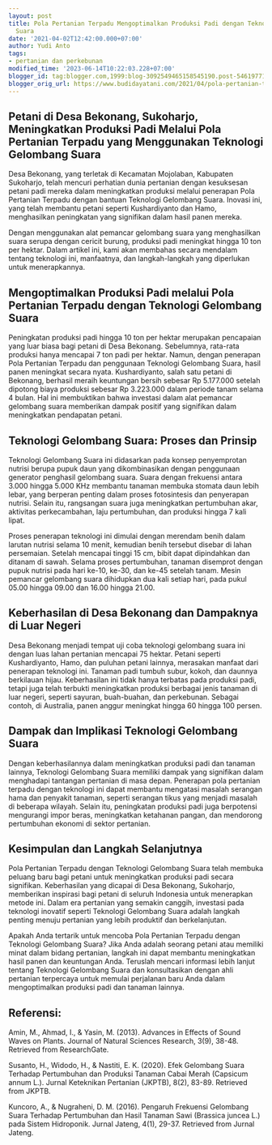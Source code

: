 ```yaml
---
layout: post
title: Pola Pertanian Terpadu Mengoptimalkan Produksi Padi dengan Teknologi Gelombang
  Suara
date: '2021-04-02T12:42:00.000+07:00'
author: Yudi Anto
tags:
- pertanian dan perkebunan
modified_time: '2023-06-14T10:22:03.228+07:00'
blogger_id: tag:blogger.com,1999:blog-3092549465158545190.post-5461977174177009063
blogger_orig_url: https://www.budidayatani.com/2021/04/pola-pertanian-terpadu-menggunakan.html
---
```


<h2>Petani di Desa Bekonang, Sukoharjo, Meningkatkan Produksi Padi Melalui Pola Pertanian Terpadu yang Menggunakan Teknologi Gelombang Suara</h2><p>Desa Bekonang, yang terletak di Kecamatan Mojolaban, Kabupaten Sukoharjo, telah mencuri perhatian dunia pertanian dengan kesuksesan petani padi mereka dalam meningkatkan produksi melalui penerapan Pola Pertanian Terpadu dengan bantuan Teknologi Gelombang Suara. Inovasi ini, yang telah membantu petani seperti Kushardiyanto dan Hamo, menghasilkan peningkatan yang signifikan dalam hasil panen mereka.&nbsp;</p><p>Dengan menggunakan alat pemancar gelombang suara yang menghasilkan suara serupa dengan cericit burung, produksi padi meningkat hingga 10 ton per hektar. Dalam artikel ini, kami akan membahas secara mendalam tentang teknologi ini, manfaatnya, dan langkah-langkah yang diperlukan untuk menerapkannya.</p><h2>Mengoptimalkan Produksi Padi melalui Pola Pertanian Terpadu dengan Teknologi Gelombang Suara</h2><p>Peningkatan produksi padi hingga 10 ton per hektar merupakan pencapaian yang luar biasa bagi petani di Desa Bekonang. Sebelumnya, rata-rata produksi hanya mencapai 7 ton padi per hektar. Namun, dengan penerapan Pola Pertanian Terpadu dan penggunaan Teknologi Gelombang Suara, hasil panen meningkat secara nyata. Kushardiyanto, salah satu petani di Bekonang, berhasil meraih keuntungan bersih sebesar Rp 5.177.000 setelah dipotong biaya produksi sebesar Rp 3.223.000 dalam periode tanam selama 4 bulan. Hal ini membuktikan bahwa investasi dalam alat pemancar gelombang suara memberikan dampak positif yang signifikan dalam meningkatkan pendapatan petani.</p><h2>Teknologi Gelombang Suara: Proses dan Prinsip</h2><p>Teknologi Gelombang Suara ini didasarkan pada konsep penyemprotan nutrisi berupa pupuk daun yang dikombinasikan dengan penggunaan generator penghasil gelombang suara. Suara dengan frekuensi antara 3.000 hingga 5.000 KHz membantu tanaman membuka stomata daun lebih lebar, yang berperan penting dalam proses fotosintesis dan penyerapan nutrisi. Selain itu, rangsangan suara juga meningkatkan pertumbuhan akar, aktivitas perkecambahan, laju pertumbuhan, dan produksi hingga 7 kali lipat.</p><p>Proses penerapan teknologi ini dimulai dengan merendam benih dalam larutan nutrisi selama 10 menit, kemudian benih tersebut disebar di lahan persemaian. Setelah mencapai tinggi 15 cm, bibit dapat dipindahkan dan ditanam di sawah. Selama proses pertumbuhan, tanaman disemprot dengan pupuk nutrisi pada hari ke-10, ke-30, dan ke-45 setelah tanam. Mesin pemancar gelombang suara dihidupkan dua kali setiap hari, pada pukul 05.00 hingga 09.00 dan 16.00 hingga 21.00.</p><h2>Keberhasilan di Desa Bekonang dan Dampaknya di Luar Negeri</h2><p>Desa Bekonang menjadi tempat uji coba teknologi gelombang suara ini dengan luas lahan pertanian mencapai 75 hektar. Petani seperti Kushardiyanto, Hamo, dan puluhan petani lainnya, merasakan manfaat dari penerapan teknologi ini. Tanaman padi tumbuh subur, kokoh, dan daunnya berkilauan hijau. Keberhasilan ini tidak hanya terbatas pada produksi padi, tetapi juga telah terbukti meningkatkan produksi berbagai jenis tanaman di luar negeri, seperti sayuran, buah-buahan, dan perkebunan. Sebagai contoh, di Australia, panen anggur meningkat hingga 60 hingga 100 persen.</p><h2>Dampak dan Implikasi Teknologi Gelombang Suara</h2><p>Dengan keberhasilannya dalam meningkatkan produksi padi dan tanaman lainnya, Teknologi Gelombang Suara memiliki dampak yang signifikan dalam menghadapi tantangan pertanian di masa depan. Penerapan pola pertanian terpadu dengan teknologi ini dapat membantu mengatasi masalah serangan hama dan penyakit tanaman, seperti serangan tikus yang menjadi masalah di beberapa wilayah. Selain itu, peningkatan produksi padi juga berpotensi mengurangi impor beras, meningkatkan ketahanan pangan, dan mendorong pertumbuhan ekonomi di sektor pertanian.</p><h2>Kesimpulan dan Langkah Selanjutnya</h2><p>Pola Pertanian Terpadu dengan Teknologi Gelombang Suara telah membuka peluang baru bagi petani untuk meningkatkan produksi padi secara signifikan. Keberhasilan yang dicapai di Desa Bekonang, Sukoharjo, memberikan inspirasi bagi petani di seluruh Indonesia untuk menerapkan metode ini. Dalam era pertanian yang semakin canggih, investasi pada teknologi inovatif seperti Teknologi Gelombang Suara adalah langkah penting menuju pertanian yang lebih produktif dan berkelanjutan.</p><p>Apakah Anda tertarik untuk mencoba Pola Pertanian Terpadu dengan Teknologi Gelombang Suara? Jika Anda adalah seorang petani atau memiliki minat dalam bidang pertanian, langkah ini dapat membantu meningkatkan hasil panen dan keuntungan Anda. Teruslah mencari informasi lebih lanjut tentang Teknologi Gelombang Suara dan konsultasikan dengan ahli pertanian terpercaya untuk memulai perjalanan baru Anda dalam mengoptimalkan produksi padi dan tanaman lainnya.</p><h2>Referensi:</h2><p>Amin, M., Ahmad, I., &amp; Yasin, M. (2013). Advances in Effects of Sound Waves on Plants. Journal of Natural Sciences Research, 3(9), 38-48. Retrieved from ResearchGate.</p><p>Susanto, H., Widodo, H., &amp; Nastiti, E. K. (2020). Efek Gelombang Suara Terhadap Pertumbuhan dan Produksi Tanaman Cabai Merah (Capsicum annum L.). Jurnal Keteknikan Pertanian (JKPTB), 8(2), 83-89. Retrieved from JKPTB.</p><p>Kuncoro, A., &amp; Nugraheni, D. M. (2016). Pengaruh Frekuensi Gelombang Suara Terhadap Pertumbuhan dan Hasil Tanaman Sawi (Brassica juncea L.) pada Sistem Hidroponik. Jurnal Jateng, 4(1), 29-37. Retrieved from Jurnal Jateng.</p>